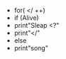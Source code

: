 - for( </ ++)
- if (Alive)
- print"Sleap <?"
- print"</"
- else
- print"song"

<!---
swapnilyadv/swapnilyadv is a ✨ special ✨ repository because its `README.md` (this file) appears on your GitHub profile.
You can click the Preview link to take a look at your changes.
--->
